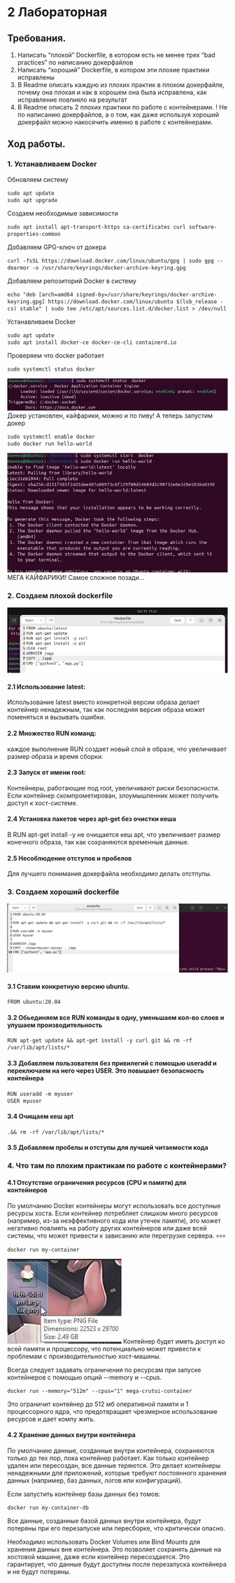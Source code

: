 # 2 Лабораторная
## Требования. 
1. Написать “плохой” Dockerfile, в котором есть не менее трех “bad practices” по написанию докерфайлов
2. Написать “хороший” Dockerfile, в котором эти плохие практики исправлены
3. В Readme описать каждую из плохих практик в плохом докерфайле, почему она плохая и как в хорошем она была исправлена, как исправление повлияло на результат
4. В Readme описать 2 плохих практики по работе с контейнерами. ! Не по написанию докерфайлов, а о том, как даже используя хороший докерфайл можно накосячить именно в работе с контейнерами.
## Ход работы.
### 1. Устанавливаем Docker
Обновляем систему
```
sudo apt update
sudo apt upgrade  
```
Создаем необходимые зависимости
```
sudo apt install apt-transport-https ca-certificates curl software-properties-common
```
Добавляем GPG-ключ от докера
```
curl -fsSL https://download.docker.com/linux/ubuntu/gpg | sudo gpg --dearmor -o /usr/share/keyrings/docker-archive-keyring.gpg
```
Добавляем репозиторий Docker в систему
```
echo "deb [arch=amd64 signed-by=/usr/share/keyrings/docker-archive-keyring.gpg] https://download.docker.com/linux/ubuntu $(lsb_release -cs) stable" | sudo tee /etc/apt/sources.list.d/docker.list > /dev/null
```
Устанавливаем Docker
```
sudo apt update
sudo apt install docker-ce docker-ce-cli containerd.io
```
Проверяем что docker работает
```
sudo systemctl status docker
```
![](assets/image.png)
Докер установлен, кайфарики, можно и по пиву!
А теперь запустим докер
```
sudo systemctl enable docker
sudo docker run hello-world
```
![](assets/image2.png)
МЕГА КАЙФАРИКИ! Самое сложное позади...

### 2. Создаем плохой dockerfile
![](assets/image3.jpg)
#### 2.1 Использование latest:
Использование latest вместо конкретной версии образа делает контейнер ненадежным, так как последняя версия образа может поменяться и вызывать ошибки.
#### 2.2 Множество RUN команд:
каждое выполнение RUN создает новый слой в образе, что увеличивает размер образа и время сборки.
#### 2.3 Запуск от имени root:
Контейнеры, работающие под root, увеличивают риски безопасности. Если контейнер скомпрометирован, злоумышленник может получить доступ к хост-системе.
#### 2.4 Установка пакетов через apt-get без очистки кеша
В RUN apt-get install -y не очищается кеш apt, что увеличивает размер конечного образа, так как сохраняются временные данные.
#### 2.5 Несоблюдение отступов и пробелов
Для лучшего понимания докерфайла необходимо делать отстпупы.

### 3. Создаем хороший dockerfile
![](assets/image4.jpg)
#### 3.1 Ставим конкретную версию ubuntu. 
```
FROM ubuntu:20.04
```
#### 3.2 Обьединяем все RUN команды в одну, уменьшаем кол-во слоев и улушаем производительность
```
RUN apt-get update && apt-get install -y curl git && rm -rf /var/lib/apt/lists/*
```
#### 3.3 Добавляем пользователя без привилегий с помощью useradd и переключаем на него через USER. Это повышает безопасность контейнера
```
RUN useradd -m myuser
USER myuser
```
#### 3.4 Очищаем кеш apt
```
.&& rm -rf /var/lib/apt/lists/*
```
#### 3.5 Добавляем пробелы и отступы для лучшей читаемости кода

### 4. Что там по плохим практикам по работе с контейнерами?
#### 4.1 Отсутствие ограничения ресурсов (CPU и памяти) для контейнеров
По умолчанию Docker контейнеры могут использовать все доступные ресурсы хоста. Если контейнер потребляет слишком много ресурсов (например, из-за неэффективного кода или утечек памяти), это может негативно повлиять на работу других контейнеров или даже всей системы, что может привести к зависанию или перегрузке сервера. 💀💀💀
```
docker run my-container
```
![](assets/meme1.png)
Контейнер будет иметь доступ ко всей памяти и процессору, что потенциально может привести к проблемам с производительностью хост-машины.

Всегда следует задавать ограничения по ресурсам при запуске контейнеров с помощью опций --memory и --cpus.
```
docker run --memory="512m" --cpus="1" mega-crutoi-container
```
Это ограничит контейнер до 512 мб оперативной памяти и 1 процессорного ядра, что предотвращает чрезмерное использование ресурсов и дает компу жить.

#### 4.2 Хранение данных внутри контейнера
По умолчанию данные, созданные внутри контейнера, сохраняются только до тех пор, пока контейнер работает. Как только контейнер удален или пересоздан, все данные теряются. Это делает контейнеры ненадежными для приложений, которые требуют постоянного хранения данных (например, баз данных, логов или конфигураций).

Если запустить контейнер базы данных без томов:
```
docker run my-container-db
```
Все данные, созданные базой данных внутри контейнера, будут потеряны при его перезапуске или пересборке, что критически опасно.

Необходимо использовать Docker Volumes или Bind Mounts для хранения данных вне контейнера. Это позволяет сохранять данные на хостовой машине, даже если контейнер пересоздается. Это гарантирует, что данные будут доступны после перезапуска контейнера и не будут потеряны.